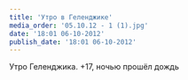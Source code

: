 ```yaml
---
title: 'Утро в Геленджике'
media_order: '05.10.12 - 1 (1).jpg'
date: '18:01 06-10-2012'
publish_date: '18:01 06-10-2012'
---
```


Утро Геленджика. +17, ночью прошёл дождь